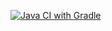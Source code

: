 [![Java CI with Gradle](https://github.com/PunisherFromHell/patterns_hw/actions/workflows/gradle.yml/badge.svg)](https://github.com/PunisherFromHell/patterns_hw/actions/workflows/gradle.yml)
